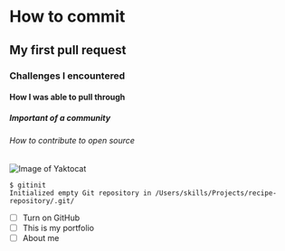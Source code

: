 # How to commit
## My first pull request
### Challenges I encountered
#### How I was able to pull through
##### Important of a community
###### How to contribute to open source

![Image of Yaktocat](https://octodex.github.com/images/yaktocat.png)

```
$ gitinit
Initialized empty Git repository in /Users/skills/Projects/recipe-repository/.git/
```

-[ ] Turn on GitHub
-[ ] This is my portfolio
-[ ] About me
